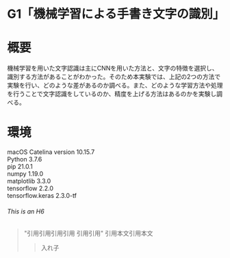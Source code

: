 # G1「機械学習による手書き文字の識別」

# 概要
機械学習を用いた文字認識は主にCNNを用いた方法と、文字の特徴を選択し、識別する方法があることがわかった。そのため本実験では、上記の2つの方法で実験を行い、どのような差があるのか調べる。また、どのような学習方法や処理を行うことで文字認識をしているのか、精度を上げる方法はあるのかを実験し調べる。

# 環境 
macOS Catelina version 10.15.7  
Python               3.7.6  
pip                  21.0.1  
numpy                1.19.0  
matplotlib           3.3.0  
tensorflow           2.2.0  
tensorflow.keras     2.3.0-tf  


###### This is an H6

> "引用引用引用引用
引用引用"
>引用本文引用本文
>>入れ子
